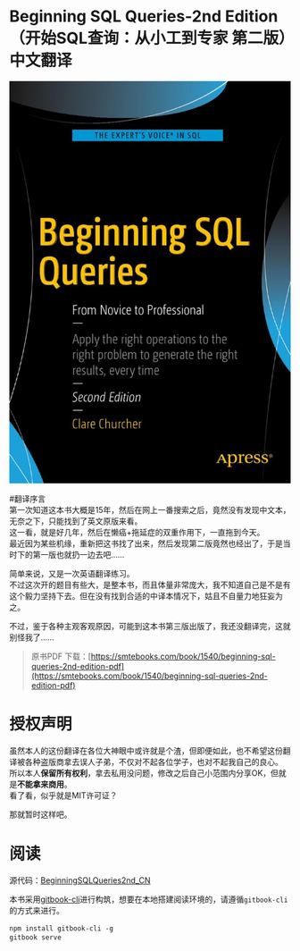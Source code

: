 # Beginning SQL Queries-2nd Edition （开始SQL查询：从小工到专家 第二版）中文翻译

![cover](./img/cover.jpg)

#翻译序言  
第一次知道这本书大概是15年，然后在网上一番搜索之后，竟然没有发现中文本，无奈之下，只能找到了英文原版来看。  
这一看，就是好几年，然后在懒癌+拖延症的双重作用下，一直拖到今天。  
最近因为某些机缘，重新把这书找了出来，然后发现第二版竟然也经出了，于是当时下的第一版也就扔一边去吧……  

简单来说，又是一次英语翻译练习。  
不过这次开的题目有些大，是整本书，而且体量非常庞大，我不知道自己是不是有这个毅力坚持下去。但在没有找到合适的中译本情况下，姑且不自量力地狂妄为之。

不过，鉴于各种主观客观原因，可能到这本书第三版出版了，我还没翻译完，这就别怪我了……

>原书PDF 下载：[https://smtebooks.com/book/1540/beginning-sql-queries-2nd-edition-pdf](https://smtebooks.com/book/1540/beginning-sql-queries-2nd-edition-pdf)

# 授权声明
虽然本人的这份翻译在各位大神眼中或许就是个渣，但即便如此，也不希望这份翻译被各种盗版商拿去误人子弟，不仅对不起各位学子，也对不起我自己的良心。  
所以本人**保留所有权利**，拿去私用没问题，修改之后自己小范围内分享OK，但就是**不能拿来商用**。  
看了看，似乎就是MIT许可证？

那就暂时这样吧。

# 阅读
源代码：[BeginningSQLQueries2nd_CN](https://github.com/undeadway/BeginningSQLQueries2nd_CN)

本书采用[gitbook-cli](https://github.com/GitbookIO/gitbook-cli)进行构筑，想要在本地搭建阅读环境的，请遵循`gitbook-cli`的方式来进行。  
```
npm install gitbook-cli -g
gitbook serve
```